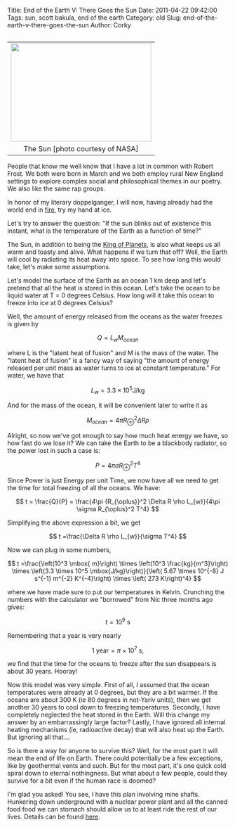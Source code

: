 Title: End of the Earth V: There Goes the Sun
Date: 2011-04-22 09:42:00
Tags: sun, scott bakula, end of the earth
Category: old
Slug: end-of-the-earth-v-there-goes-the-sun
Author: Corky

<table cellpadding="0" cellspacing="0" class="tr-caption-container" style="float: left; margin-right: 1em; text-align: left;"><tbody><tr><td style="text-align: center;"><a href="http://4.bp.blogspot.com/-LtXsyHxxSi0/TbDfL6l4tnI/AAAAAAAAAMg/l_12lafg6LQ/s1600/creepy_sun.jpg" imageanchor="1" style="clear: left; margin-bottom: 1em; margin-left: auto; margin-right: auto;"><img border="0" height="224" src="http://4.bp.blogspot.com/-LtXsyHxxSi0/TbDfL6l4tnI/AAAAAAAAAMg/l_12lafg6LQ/s320/creepy_sun.jpg" width="320" /></a></td></tr><tr><td class="tr-caption" style="text-align: center;">The Sun [photo courtesy of NASA]</td></tr></tbody></table>People that know me well know that I have a lot in common with Robert Frost.  We both were born in March and we both employ rural New England settings to explore complex social and philosophical themes in our poetry.  We also like the same rap groups.

In honor of my literary doppelganger, I will now, having already had the world end in <a href="http://thevirtuosi.blogspot.com/2010/04/end-of-earth-physics-i.html">fire</a>, try my hand at ice.

Let's try to answer the question:  "If the sun blinks out of existence this instant, what is the temperature of the Earth as a function of time?"

<a name='more'></a>The Sun, in addition to being the <a href="http://www.youtube.com/watch?v=haAhdtDmsOw">King of Planets</a>, is also what keeps us all warm and toasty and alive.  What happens if we turn that off?  Well, the Earth will cool by radiating its heat away into space.  To see how long this would take, let's make some assumptions.

Let's model the surface of the Earth as an ocean 1 km deep and let's pretend that all the heat is stored in this ocean.  Let's take the ocean to be liquid water at T = 0 degrees Celsius.  How long will it take this ocean to freeze into ice at 0 degrees Celsius?

Well, the amount of energy released from the oceans as the water freezes is given by

$$ Q = L_{w} M_{ocean} $$

where L is the "latent heat of fusion" and M is the mass of the water.  The "latent heat of fusion" is a fancy way of saying "the amount of energy released per unit mass as water turns to ice at constant temperature."  For water, we have that

$$ L_{w} = 3.3 \times 10^5 \mbox{J/kg} $$

And for the mass of the ocean, it will be convenient later to write it as

$$ M_{ocean} = 4\pi {R_{\oplus}}^2 \Delta R \rho $$

Alright, so now we've got enough to say how much heat energy we have, so how fast do we lose it?  We can take the Earth to be a blackbody radiator, so the power lost in such a case is:

$$ P =4\pi \sigma R_{\oplus}^2 T^4 $$

Since Power is just Energy per unit Time, we now have all we need to get the time for total freezing of all the oceans.  We have:

$$ t = \frac{Q}{P} = \frac{4\pi {R_{\oplus}}^2 \Delta R \rho L_{w}}{4\pi \sigma R_{\oplus}^2 T^4} $$

Simplifying the above expression a bit, we get

$$ t =\frac{\Delta R \rho L_{w}}{\sigma T^4} $$

Now we can plug in some numbers,

$$ t =\frac{\left(10^3 \mbox{ m}\right) \times \left(10^3 \frac{kg}{m^3}\right) \times \left(3.3 \times 10^5 \mbox{J/kg}\right)}{\left( 5.67 \times 10^{-8} J s^{-1} m^{-2} K^{-4}\right) \times \left( 273 K\right)^4} $$

where we have made sure to put our temperatures in Kelvin.  Crunching the numbers with the calculator we "borrowed" from Nic three months ago gives:

$$ t = 10^9 \mbox{ s} $$

Remembering that a year is very nearly

$$ 1 \mbox{ year} = \pi \times 10^7 \mbox{ s}, $$

we find that the time for the oceans to freeze after the sun disappears is about 30 years.  Hooray!

Now this model was very simple.  First of all, I assumed that the ocean temperatures were already at 0 degrees, but they are a bit warmer.  If the oceans are about 300 K (ie 80 degrees in not-Yariv units), then we get another 30 years to cool down to freezing temperatures.  Secondly, I have completely neglected the heat stored in the Earth.  Will this change my answer by an embarrassingly large factor?  Lastly, I have ignored all internal heating mechanisms (ie, radioactive decay) that will also heat up the Earth.  But ignoring all that....

So is there a way for anyone to survive this?  Well, for the most part it will mean the end of life on Earth.  There could potentially be a few exceptions, like by geothermal vents and such.  But for the most part, it's one quick cold spiral down to eternal nothingness.  But what about a few people, could they survive for a bit even if the human race is doomed?

I'm glad you asked!  You see, I have this plan involving mine shafts.  Hunkering down underground with a nuclear power plant and all the canned food food we can stomach should allow us to at least ride the rest of our lives.  Details can be found <a href="http://www.youtube.com/watch?v=iesXUFOlWC0&amp;feature=related">here</a>.
